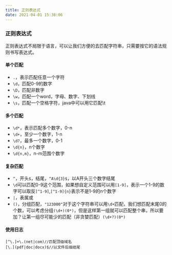 ```yaml
---
title: 正则表达式
date: 2021-04-01 15:38:06
---
```


### 正则表达式
正则表达式不局限于语言，可以让我们方便的去匹配字符串，只需要按它的语法规则书写表达式。

#### 单个匹配

* `.`，表示匹配任意一个字符
* `\d`，匹配0-9的数字
* `\D`，匹配非数字
* `\w`，匹配一个word，字母、数字、下划线
* `\s`，匹配一个空格字符，java中可以用它匹配\t

#### 多个匹配
* `\d*`，表示匹配多个数字，0-n
* `\d+`，至少一个数字，1-n
* `\d?`，最多一个数字，0-1
* `\d{n}`，n个数字
* `\d{n,m}`，n-m范围个数字

#### 复杂匹配
* `^`，开头`$`，结尾，`^A\d{3}$`，以A开头三个数字结尾
* `\d`可以匹配0-9这个范围，如果想自定义范围可以用`[1-9]`，表示一个1-9的数字可以取反`[^1-9]`,`[^1-9]{n}`表示不是1-9的n个数字
* `|`，表属或
* `()`，分组匹配，`"123000"`对于这个字符串可以用`\d+`匹配，我们想匹配末尾0的个数，可以考虑分组`(\d+)(0*)`，但是这样第一组就可以匹配整个串，所以要加？让第一组尽可能少的匹配（非贪婪匹配）`(\d+?)(0*)`


#### 使用日志
```
[^\.]+\.(net|com)//匹配顶级域名
[\.](pdf|doc|docx)$//以文件后缀结尾
```
